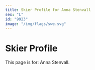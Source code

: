```yaml
---
title: Skier Profile for Anna Stenvall
sex: "L"
id: "9923"
image: "/img/flags/swe.svg" 
---
```


# Skier Profile

This page is for: Anna Stenvall.
    